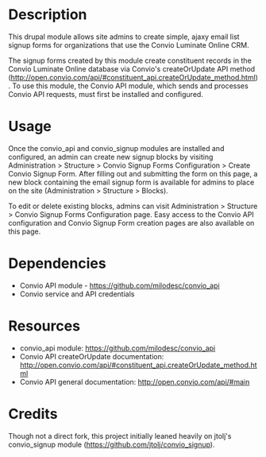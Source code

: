 Description
===========
This drupal module allows site admins to create simple, ajaxy email list signup forms for organizations that use the Convio Luminate Online CRM.

The signup forms created by this module create constituent records in the Convio Luminate Online database via Convio's createOrUpdate API method (http://open.convio.com/api/#constituent_api.createOrUpdate_method.html). To use this module, the Convio API module, which sends and processes Convio API requests, must first be installed and configured.


Usage
=====
Once the convio_api and convio_signup modules are installed and configured, an admin can create new signup blocks by visiting Administration > Structure > Convio Signup Forms Configuration > Create Convio Signup Form. After filling out and submitting the form on this page, a new block containing the email signup form is available for admins to place on the site (Administration > Structure > Blocks).

To edit or delete existing blocks, admins can visit Administration > Structure > Convio Signup Forms Configuration page. Easy access to the Convio API configuration and Convio Signup Form creation pages are also available on this page.


Dependencies
============
* Convio API module - https://github.com/milodesc/convio_api
* Convio service and API credentials


Resources
=========
* convio_api module: https://github.com/milodesc/convio_api
* Convio API createOrUpdate documentation: http://open.convio.com/api/#constituent_api.createOrUpdate_method.html
* Convio API general documentation: http://open.convio.com/api/#main


Credits
=======
Though not a direct fork, this project initially leaned heavily on jtolj's convio_signup module (https://github.com/jtolj/convio_signup).
